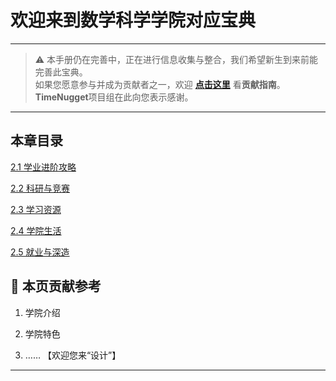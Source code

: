 # 欢迎来到数学科学学院对应宝典

---

> ⚠️ 本手册仍在完善中，正在进行信息收集与整合，我们希望新生到来前能完善此宝典。  
> 如果您愿意参与并成为贡献者之一，欢迎 **[点击这里](/CONTRIBUTING)** 看**贡献指南**。  
> **TimeNugget**项目组在此向您表示感谢。  

---

## 本章目录

[2.1 学业进阶攻略](/SurvivalManual/ujn/Second/2/2.1)

[2.2 科研与竞赛](/SurvivalManual/ujn/Second/2/2.2)

[2.3 学习资源](/SurvivalManual/ujn/Second/2/2.3)

[2.4 学院生活](/SurvivalManual/ujn/Second/2/2.4)

[2.5 就业与深造](/SurvivalManual/ujn/Second/2/2.5)

## 📌 本页贡献参考

1. 学院介绍  

2. 学院特色  

3. ……  【欢迎您来“设计”】

---

